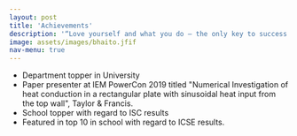 ```yaml
---
layout: post
title: 'Achievements'
description: '“Love yourself and what you do – the only key to success.” - Steve Jobs'
image: assets/images/bhaito.jfif
nav-menu: true
---
```


* Department topper in University
* Paper presenter at IEM PowerCon 2019 titled "Numerical Investigation of heat conduction in a rectangular plate with sinusoidal heat input from the top wall", Taylor & Francis.
* School topper with regard to ISC results
* Featured in top 10 in school with regard to ICSE results.

